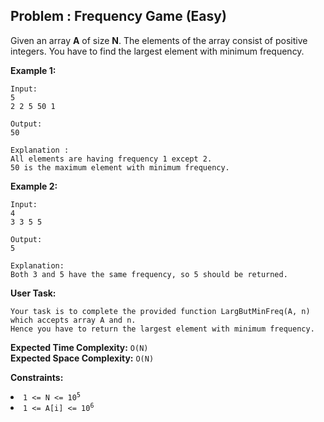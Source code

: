 ## Problem : Frequency Game (Easy)
Given an array **A** of size **N**. The elements of the array consist of positive integers. You have to find the largest element with minimum frequency.

**Example 1:**
```
Input: 
5
2 2 5 50 1

Output:
50

Explanation :
All elements are having frequency 1 except 2.
50 is the maximum element with minimum frequency.
```

**Example 2:**
```
Input:
4
3 3 5 5

Output:
5

Explanation:
Both 3 and 5 have the same frequency, so 5 should be returned.
```

**User Task:**
```
Your task is to complete the provided function LargButMinFreq(A, n) which accepts array A and n. 
Hence you have to return the largest element with minimum frequency.
```

**Expected Time Complexity:** ```O(N)```<br>
**Expected Space Complexity:** ```O(N)```

**Constraints:**
<li><code>1 <= N <= 10<sup>5</sup></code></li>
<li><code>1 <= A[i] <= 10<sup>6</sup></code></li>

